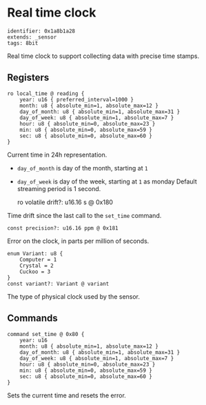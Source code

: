 # Real time clock

    identifier: 0x1a8b1a28
    extends: _sensor
    tags: 8bit

Real time clock to support collecting data with precise time stamps.

## Registers

    ro local_time @ reading {
        year: u16 { preferred_interval=1000 }
        month: u8 { absolute_min=1, absolute_max=12 }
        day_of_month: u8 { absolute_min=1, absolute_max=31 }
        day_of_week: u8 { absolute_min=1, absolute_max=7 }
        hour: u8 { absolute_min=0, absolute_max=23 }
        min: u8 { absolute_min=0, absolute_max=59 }
        sec: u8 { absolute_min=0, absolute_max=60 }
    }

Current time in 24h representation. 
* ``day_of_month`` is day of the month, starting at ``1``
* ``day_of_week`` is day of the week, starting at ``1`` as monday
Default streaming period is 1 second.

    ro volatile drift?: u16.16 s @ 0x180

Time drift since the last call to the ``set_time`` command.

    const precision?: u16.16 ppm @ 0x181

Error on the clock, in parts per million of seconds.

    enum Variant: u8 {
        Computer = 1
        Crystal = 2        
        Cuckoo = 3
    }
    const variant?: Variant @ variant

The type of physical clock used by the sensor.

## Commands

    command set_time @ 0x80 {
        year: u16
        month: u8 { absolute_min=1, absolute_max=12 }
        day_of_month: u8 { absolute_min=1, absolute_max=31 }
        day_of_week: u8 { absolute_min=1, absolute_max=7 }
        hour: u8 { absolute_min=0, absolute_max=23 }
        min: u8 { absolute_min=0, absolute_max=59 }
        sec: u8 { absolute_min=0, absolute_max=60 }
    }

Sets the current time and resets the error.
